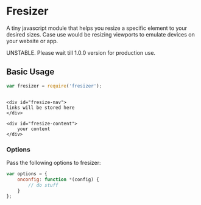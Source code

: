 # Fresizer

A tiny javascript module that helps you resize a specific element to your desired sizes. Case use would be resizing viewports to emulate devices on your website or app.

UNSTABLE. Please wait till 1.0.0 version for production use.

## Basic Usage

```javascript
var fresizer = require('fresizer');


```

```markup

<div id="fresize-nav">
links will be stored here
</div>

<div id="fresize-content">
	your content
</div>

```


### Options
Pass the following options to fresizer:

```javascript
var options = {
    onconfig: function *(config) {
        // do stuff
    }
};

```
